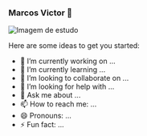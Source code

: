 ### Marcos Victor 👋

<!--
**marcosvictor0/marcosvictor0** is a ✨ _special_ ✨ repository because its `README.md` (this file) appears on your GitHub profile.
-->

 <img src = "C:/PROJETODOSENAC/imagens/github.png" alt= "Imagem de estudo"> 

Here are some ideas to get you started:

- 🔭 I’m currently working on ...
- 🌱 I’m currently learning ...
- 👯 I’m looking to collaborate on ...
- 🤔 I’m looking for help with ...
- 💬 Ask me about ...
- 📫 How to reach me: ...
- 😄 Pronouns: ...
- ⚡ Fun fact: ...
